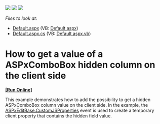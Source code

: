 <!-- default badges list -->
![](https://img.shields.io/endpoint?url=https://codecentral.devexpress.com/api/v1/VersionRange/128540369/13.1.8%2B)
[![](https://img.shields.io/badge/Open_in_DevExpress_Support_Center-FF7200?style=flat-square&logo=DevExpress&logoColor=white)](https://supportcenter.devexpress.com/ticket/details/E4970)
[![](https://img.shields.io/badge/📖_How_to_use_DevExpress_Examples-e9f6fc?style=flat-square)](https://docs.devexpress.com/GeneralInformation/403183)
<!-- default badges end -->
<!-- default file list -->
*Files to look at*:

* [Default.aspx](./CS/WebSite/Default.aspx) (VB: [Default.aspx](./VB/WebSite/Default.aspx))
* [Default.aspx.cs](./CS/WebSite/Default.aspx.cs) (VB: [Default.aspx.vb](./VB/WebSite/Default.aspx.vb))
<!-- default file list end -->
# How to get a value of a ASPxComboBox hidden column on the client side
<!-- run online -->
**[[Run Online]](https://codecentral.devexpress.com/e4970/)**
<!-- run online end -->


<p>This example demonstrates how to add the possibility to get a hidden ASPxComboBox column value on the client side. In the example, the <a href="http://documentation.devexpress.com/#AspNet/DevExpressWebASPxEditorsASPxEditBase_CustomJSPropertiestopic"><u>ASPxEditBase.CustomJSProperties</u></a> event is used to create a temporary client property that contains the hidden field value.</p>

<br/>


